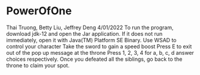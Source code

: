 # PowerOfOne
Thai Truong, Betty Liu, Jeffrey Deng
4/01/2022
To run the program, download jdk-12 and open the Jar application. If it does not run immediately, open it with Java(TM) Platform SE Binary. 
Use WSAD to control your character
Take the sword to gain a speed boost
Press E to exit out of the pop up message at the throne
Press 1, 2, 3, 4 for a, b, c, d answer choices respectively.
Once you defeated all the siblings, go back to the throne to claim your spot.
